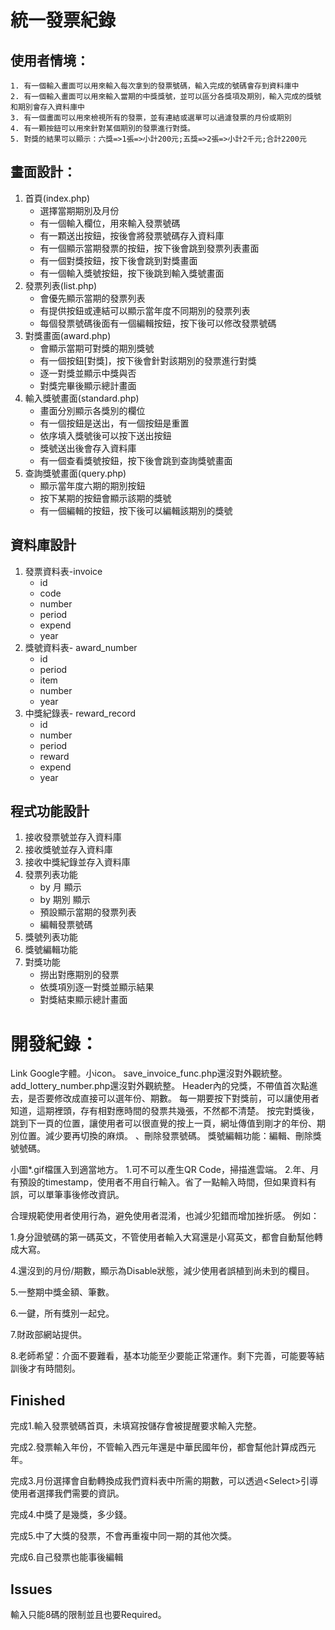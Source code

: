 # 統一發票紀錄
## 使用者情境：
```
1. 有一個輸入畫面可以用來輸入每次拿到的發票號碼，輸入完成的號碼會存到資料庫中
2. 有一個輸入畫面可以用來輸入當期的中獎獎號，並可以區分各獎項及期別，輸入完成的獎號和期別會存入資料庫中
3. 有一個畫面可以用來檢視所有的發票，並有連結或選單可以過濾發票的月份或期別
4. 有一顆按鈕可以用來針對某個期別的發票進行對獎。
5. 對獎的結果可以顯示：六獎=>1張=>小計200元;五獎=>2張=>小計2千元;合計2200元
```
## 畫面設計：
1. 首頁(index.php)
   - 選擇當期期別及月份
   - 有一個輸入欄位，用來輸入發票號碼
   - 有一顆送出按鈕，按後會將發票號碼存入資料庫
   - 有一個顯示當期發票的按鈕，按下後會跳到發票列表畫面
   - 有一個對獎按鈕，按下後會跳到對獎畫面
   - 有一個輸入獎號按鈕，按下後跳到輸入獎號畫面
2. 發票列表(list.php)
   - 會優先顯示當期的發票列表
   - 有提供按鈕或連結可以顯示當年度不同期別的發票列表
   - 每個發票號碼後面有一個編輯按鈕，按下後可以修改發票號碼
3. 對獎畫面(award.php)
   - 會顯示當期可對獎的期別獎號
   - 有一個按鈕[對獎]，按下後會針對該期別的發票進行對獎
   - 逐一對獎並顯示中獎與否
   - 對獎完畢後顯示總計畫面
4. 輸入獎號畫面(standard.php)
   - 畫面分別顯示各獎別的欄位
   - 有一個按鈕是送出，有一個按鈕是重置
   - 依序填入獎號後可以按下送出按鈕
   - 獎號送出後會存入資料庫
   - 有一個查看獎號按鈕，按下後會跳到查詢獎號畫面
5. 查詢獎號畫面(query.php)
   - 顯示當年度六期的期別按鈕
   - 按下某期的按鈕會顯示該期的獎號
   - 有一個編輯的按鈕，按下後可以編輯該期別的獎號
## 資料庫設計
1. 發票資料表-invoice
   - id
   - code
   - number
   - period
   - expend
   - year
2. 獎號資料表- award_number
   - id
   - period
   - item
   - number
   - year
3. 中獎紀錄表- reward_record
   - id
   - number
   - period
   - reward
   - expend
   - year
## 程式功能設計
1. 接收發票號並存入資料庫
2. 接收獎號並存入資料庫
3. 接收中獎紀錄並存入資料庫
4. 發票列表功能
   - by 月 顯示
   - by 期別 顯示
   - 預設顯示當期的發票列表
   - 編輯發票號碼
5. 獎號列表功能
6. 獎號編輯功能
7. 對獎功能
   - 撈出對應期別的發票
   - 依獎項別逐一對獎並顯示結果
   - 對獎結束顯示總計畫面

# 開發紀錄：
Link Google字體。小icon。
save_invoice_func.php還沒對外觀統整。
add_lottery_number.php還沒對外觀統整。
Header內的兌獎，不帶值首次點進去，是否要修改成直接可以選年份、期數。
每一期要按下對獎前，可以讓使用者知道，這期裡頭，存有相對應時間的發票共幾張，不然都不清楚。
按完對獎後，跳到下一頁的位置，讓使用者可以很直覺的按上一頁，網址傳值到剛才的年份、期別位置。減少要再切換的麻煩。
、刪除發票號碼。
獎號編輯功能：編輯、刪除獎號號碼。

小圖*.gif檔匯入到適當地方。
1.可不可以產生QR Code，掃描進雲端。
2.年、月有預設的timestamp，使用者不用自行輸入。省了一點輸入時間，但如果資料有誤，可以單筆事後修改資訊。

合理規範使用者使用行為，避免使用者混淆，也減少犯錯而增加挫折感。
例如：

1.身分證號碼的第一碼英文，不管使用者輸入大寫還是小寫英文，都會自動幫他轉成大寫。

4.還沒到的月份/期數，顯示為Disable狀態，減少使用者誤植到尚未到的欄目。

5.一整期中獎金額、筆數。

6.一鍵，所有獎別一起兌。

7.財政部網站提供。

8.老師希望：介面不要難看，基本功能至少要能正常運作。剩下完善，可能要等結訓後才有時間刻。

## Finished

完成1.輸入發票號碼首頁，未填寫按儲存會被提醒要求輸入完整。

完成2.發票輸入年份，不管輸入西元年還是中華民國年份，都會幫他計算成西元年。

完成3.月份選擇會自動轉換成我們資料表中所需的期數，可以透過&lt;Select&gt;引導使用者選擇我們需要的資訊。

完成4.中獎了是幾獎，多少錢。

完成5.中了大獎的發票，不會再重複中同一期的其他次獎。

完成6.自己發票也能事後編輯



## Issues
輸入只能8碼的限制並且也要Required。